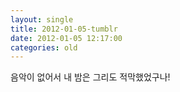 ```yaml
---
layout: single
title: 2012-01-05-tumblr
date: 2012-01-05 12:17:00
categories: old
---
```

음악이 없어서 내 밤은 그리도 적막했었구나!

